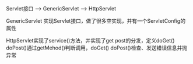 Servlet接口 --> GenericServlet --> HttpServlet



GenericServlet 实现Servlet接口，做了很多空实现，并有一个ServletConfig的属性



HttpServlet实现了service()方法，并实现了get post的分发，定义doGet() doPost()通过getMehod()判断调用，doGet() doPost()检查、发送错误信息并抛异常